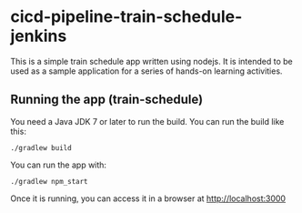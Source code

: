 # cicd-pipeline-train-schedule-jenkins

This is a simple train schedule app written using nodejs. It is intended to be used as a sample application for a series of hands-on learning activities.

## Running the app (train-schedule)

You need a Java JDK 7 or later to run the build. You can run the build like this:

    ./gradlew build

You can run the app with:

    ./gradlew npm_start

Once it is running, you can access it in a browser at [http://localhost:3000](http://localhost:3000)
